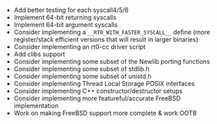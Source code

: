 * Add better testing for each syscall4/5/6
* Implement 64-bit returning syscalls
* Implement 64-bit argument syscalls
* Consider implementing a `__RT0_WITH_FASTER_SYSCALL__` define (more register/stack efficient versions that will result in larger binaries)
* Consider implementing an rt0-cc driver script
* Add clibs support
* Consider implementing some subset of the Newlib porting functions
* Consider implementing some subset of stdlib.h
* Consider implementing some subset of unistd.h
* Consider implementing Thread Local Storage POSIX interfaces
* Consider implementing C++ constructor/destructor setups
* Consider implementing more featureful/accurate FreeBSD implementation
* Work on making FreeBSD support more complete & work OOTB
